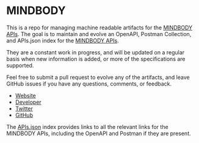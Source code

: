 # MINDBODYThis is a repo for managing machine readable artifacts for the [MINDBODY APIs](http://www.mindbodyonline.com). The goal is to maintain and evolve an OpenAPI, Postman Collection, and APIs.json index for the [MINDBODY APIs](http://www.mindbodyonline.com).They are a constant work in progress, and will be updated on a regular basis when new information is added, or more of the specifications are supported.Feel free to submit a pull request to evolve any of the artifacts, and leave GitHub issues if you have any questions, comments, or feedback.- [Website](http://www.mindbodyonline.com)- [Developer](http://www.mindbodyonline.com)- [Twitter](https://twitter.com/mindbodyonline)- [GitHub](https://github.com/mindbody)The [APIs.json](https://github.com/api-evangelist/mindbody/blob/master/apis.json) index provides links to all the relevant links for the MINDBODY APIs, including the OpenAPI and Postman if they are present.
